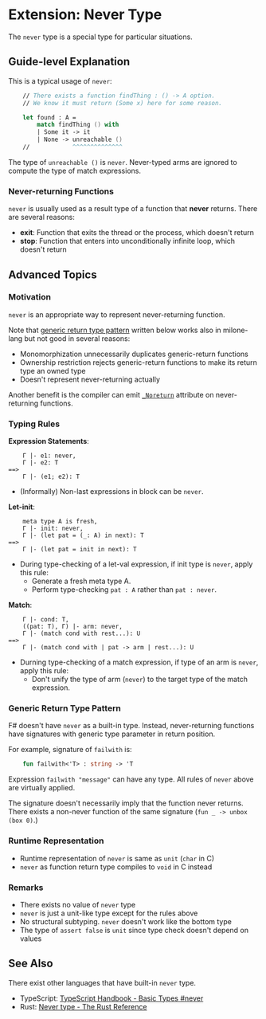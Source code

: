 # Extension: Never Type

The `never` type is a special type for particular situations.

## Guide-level Explanation

This is a typical usage of `never`:

```fsharp
    // There exists a function findThing : () -> A option.
    // We know it must return (Some x) here for some reason.

    let found : A =
        match findThing () with
        | Some it -> it
        | None -> unreachable ()
    //            ^^^^^^^^^^^^^^
```

The type of `unreachable ()` is `never`.
Never-typed arms are ignored to compute the type of match expressions.

### Never-returning Functions

`never` is usually used as a result type of a function that **never** returns.
There are several reasons:

- **exit**: Function that exits the thread or the process, which doesn't return
- **stop**: Function that enters into unconditionally infinite loop, which doesn't return

## Advanced Topics

### Motivation

`never` is an appropriate way to represent never-returning function.

Note that [generic return type pattern](#generic-return-type-pattern) written below works also in milone-lang but not good in several reasons:

- Monomorphization unnecessarily duplicates generic-return functions
- Ownership restriction rejects generic-return functions to make its return type an owned type
- Doesn't represent never-returning actually

Another benefit is the compiler can emit [`_Noreturn`][_Noreturn] attribute on never-returning functions.

[_Noreturn]: https://en.cppreference.com/w/c/language/_Noreturn

### Typing Rules

**Expression Statements**:

```
    Γ |- e1: never,
    Γ |- e2: T
==>
    Γ |- (e1; e2): T
```

- (Informally) Non-last expressions in block can be `never`.

**Let-init**:

```
    meta type A is fresh,
    Γ |- init: never,
    Γ |- (let pat = (_: A) in next): T
==>
    Γ |- (let pat = init in next): T
```

- During type-checking of a let-val expression,
    if init type is `never`,
    apply this rule:
    - Generate a fresh meta type A.
    - Perform type-checking `pat : A` rather than `pat : never`.

**Match**:

```
    Γ |- cond: T,
    ((pat: T), Γ) |- arm: never,
    Γ |- (match cond with rest...): U
==>
    Γ |- (match cond with | pat -> arm | rest...): U
```

- Durning type-checking of a match expression,
    if type of an arm is `never`,
    apply this rule:
    - Don't unify the type of arm (`never`) to the target type of the match expression.

### Generic Return Type Pattern

F# doesn't have `never` as a built-in type.
Instead, never-returning functions have signatures with generic type parameter in return position.

For example, signature of `failwith` is:

```fsharp
    fun failwith<'T> : string -> 'T
```

Expression `failwith "message"` can have any type.
All rules of `never` above are virtually applied.

The signature doesn't necessarily imply that the function never returns.
There exists a non-never function of the same signature (`fun _ -> unbox (box 0)`.)

### Runtime Representation

- Runtime representation of `never` is same as `unit` (`char` in C)
- `never` as function return type compiles to `void` in C instead

### Remarks

- There exists no value of `never` type
- `never` is just a unit-like type except for the rules above
- No structural subtyping. `never` doesn't work like the bottom type
- The type of `assert false` is `unit` since type check doesn't depend on values

## See Also

There exist other languages that have built-in `never` type.

- TypeScript: [TypeScript Handbook - Basic Types #never](https://www.typescriptlang.org/docs/handbook/basic-types.html#never)
- Rust: [Never type - The Rust Reference](https://doc.rust-lang.org/reference/types/never.html)
